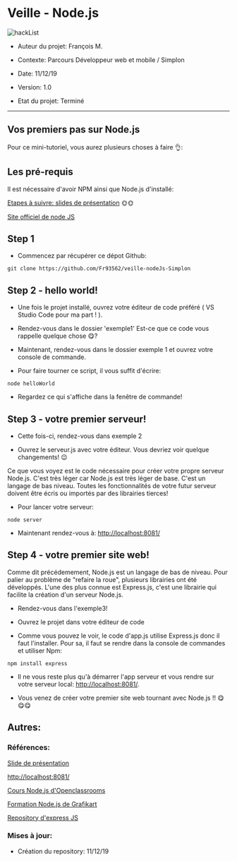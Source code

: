 # Veille - Node.js



![hackList](https://www.alioze.com/wp-content/uploads/2016/11/developpement-nodejs.jpg)



* Auteur du projet: François M. 	
* Contexte: Parcours Développeur web et mobile / Simplon  	
* Date: 11/12/19

* Version: 1.0
* Etat du projet: Terminé


-----------------


## Vos premiers pas sur Node.js


Pour ce mini-tutoriel, vous aurez plusieurs choses à faire  👌:


## Les pré-requis

Il est nécessaire d'avoir NPM ainsi que Node.js d'installé:

[Etapes à suivre: slides de présentation](https://docs.google.com/presentation/d/1J2DltPJ_4zK7tQRiao5xJXxSyh3tmcvWR6hCHex4L2U/edit?usp=sharing) 🌞🌞


[Site officiel de node JS](https://nodejs.org/en/)


## Step 1


* Commencez par récupérer ce dépot Github: 
```
git clone https://github.com/Fr93562/veille-nodeJs-Simplon
```



## Step 2 - hello world! 

* Une fois le projet installé, ouvrez votre éditeur de code préféré ( VS Studio Code pour ma part ! ).

* Rendez-vous dans le dossier 'exemple1' Est-ce que ce code vous rappelle quelque chose 😋? 

* Maintenant, rendez-vous dans le dossier exemple 1 et ouvrez votre console de commande.

* Pour faire tourner ce script, il vous suffit d'écrire:

```
node helloWorld
```

* Regardez ce qui s'affiche dans la fenêtre de commande! 


## Step 3 - votre premier serveur!


* Cette fois-ci, rendez-vous dans exemple 2 

* Ouvrez le serveur.js avec votre éditeur. Vous devriez voir quelque changements! 😉

Ce que vous voyez est le code nécessaire pour créer votre propre serveur Node.js. C'est très léger car Node.js est très léger de base. C'est un langage de bas niveau. Toutes les fonctionnalités de votre futur serveur doivent être écris ou importés par des librairies tierces!

* Pour lancer votre serveur: 
```
node server
```

* Maintenant rendez-vous à: [http://localhost:8081/](http://localhost:8081/) 


## Step 4 - votre premier site web!

Comme dit précédemement, Node.js est un langage de bas de niveau. Pour palier au problème de "refaire la roue", plusieurs librairies ont été développés. L'une des plus connue est Express.js, c'est une librairie qui facilite la création d'un serveur Node.js.

* Rendez-vous dans l'exemple3!

* Ouvrez le projet dans votre éditeur de code

* Comme vous pouvez le voir, le code d'app.js utilise Express.js donc il faut l'installer. Pour sa, il faut se rendre dans la console de commandes et utiliser Npm:

```
npm install express
```

* Il ne vous reste plus qu'à démarrer l'app serveur et vous rendre sur votre serveur local: [http://localhost:8081/](http://localhost:8081/).

* Vous venez de créer votre premier site web tournant avec Node.js !! 😋😋😋


## Autres:

### Références:

[Slide de présentation](https://docs.google.com/presentation/d/1J2DltPJ_4zK7tQRiao5xJXxSyh3tmcvWR6hCHex4L2U/edit?usp=sharing)

[http://localhost:8081/](http://localhost:8081/)

[Cours Node.js d'Openclassrooms](https://openclassrooms.com/fr/courses/1056721-des-applications-ultra-rapides-avec-node-js)

[Formation Node.js de Grafikart](https://www.grafikart.fr/formations/nodejs)

[Repository d'express JS](https://github.com/expressjs/express)

### Mises à jour:

- Création du repository: 11/12/19

